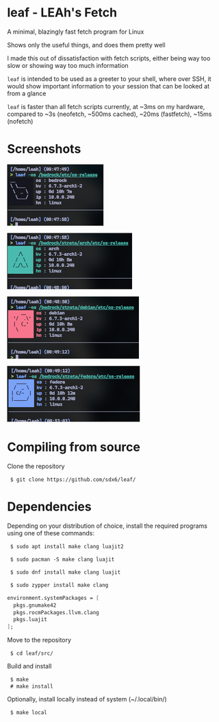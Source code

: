 # leaf - LEAh's Fetch
A minimal, blazingly fast fetch program for Linux

Shows only the useful things, and does them pretty well

I made this out of dissatisfaction with fetch scripts, either being way too slow or showing way too much information

`leaf` is intended to be used as a greeter to your shell, where over SSH, it would show important information to your session that can be looked at from a glance

`leaf` is faster than all fetch scripts currently, at ~3ms on my hardware, compared to ~3s (neofetch, ~500ms cached), ~20ms (fastfetch), ~15ms (nofetch)
# Screenshots
![](1.png)

![](2.png)

![](3.png)

![](4.png)
# Compiling from source
Clone the repository
```
 $ git clone https://github.com/sdx6/leaf/
```
# Dependencies
Depending on your distribution of choice, install the required programs using one of these commands:
```
 $ sudo apt install make clang luajit2
```
```
 $ sudo pacman -S make clang luajit
```
```
 $ sudo dnf install make clang luajit
```
```
 $ sudo zypper install make clang
```
```nix
environment.systemPackages = [
  pkgs.gnumake42
  pkgs.rocmPackages.llvm.clang
  pkgs.luajit
];
```
Move to the repository
```
 $ cd leaf/src/
```
Build and install
```
 $ make
 # make install
```
Optionally, install locally instead of system (~/.local/bin/)
```
 $ make local
```
